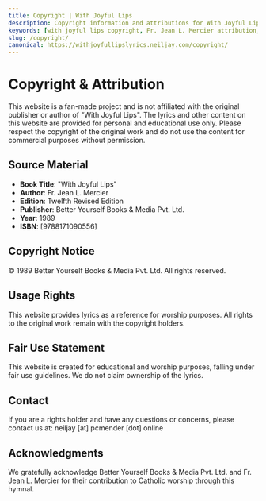 ```yaml
---
title: Copyright | With Joyful Lips
description: Copyright information and attributions for With Joyful Lips hymnal lyrics. All rights acknowledged.
keywords: [with joyful lips copyright, Fr. Jean L. Mercier attribution, catholic hymnal copyright, Better Yourself Books]
slug: /copyright/
canonical: https://withjoyfullipslyrics.neiljay.com/copyright/
---
```


# Copyright & Attribution
This website is a fan-made project and is not affiliated with the original publisher or author of "With Joyful Lips". The lyrics and other content on this website are provided for personal and educational use only. Please respect the copyright of the original work and do not use the content for commercial purposes without permission.

## Source Material
- **Book Title**: "With Joyful Lips"
- **Author**: Fr. Jean L. Mercier
- **Edition**: Twelfth Revised Edition
- **Publisher**: Better Yourself Books & Media Pvt. Ltd.
- **Year**: 1989
- **ISBN**: [9788171090556]

## Copyright Notice
© 1989 Better Yourself Books & Media Pvt. Ltd. All rights reserved.

## Usage Rights
This website provides lyrics as a reference for worship purposes. All rights to the original work remain with the copyright holders.

## Fair Use Statement
This website is created for educational and worship purposes, falling under fair use guidelines. We do not claim ownership of the lyrics.

## Contact
If you are a rights holder and have any questions or concerns, please contact us at: neiljay [at] pcmender [dot] online

## Acknowledgments
We gratefully acknowledge Better Yourself Books & Media Pvt. Ltd. and Fr. Jean L. Mercier for their contribution to Catholic worship through this hymnal.